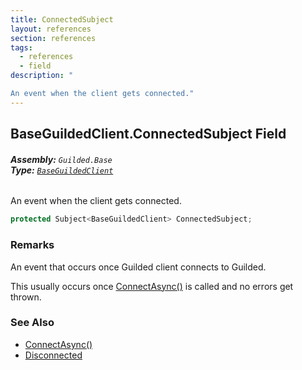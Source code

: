 ```yaml
---
title: ConnectedSubject
layout: references
section: references
tags:
  - references
  - field
description: "

An event when the client gets connected."
---
```


## BaseGuildedClient.ConnectedSubject Field
###### **Assembly:** `Guilded.Base`<br/>**Type:** [`BaseGuildedClient`](BaseGuildedClient.md 'Guilded.Base.BaseGuildedClient')

An event when the client gets connected.

```csharp
protected Subject<BaseGuildedClient> ConnectedSubject;
```

### Remarks
  
An event that occurs once Guilded client connects to Guilded.  
  
This usually occurs once [ConnectAsync()](BaseGuildedClient.ConnectAsync().md 'Guilded.Base.BaseGuildedClient.ConnectAsync()') is called and no errors get thrown.

### See Also
- [ConnectAsync()](BaseGuildedClient.ConnectAsync().md 'Guilded.Base.BaseGuildedClient.ConnectAsync()')
- [Disconnected](BaseGuildedClient.Disconnected.md 'Guilded.Base.BaseGuildedClient.Disconnected')